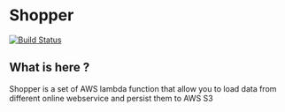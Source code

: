 # Shopper

[![Build Status](https://travis-ci.org/davzucky/shopper.svg?branch=master)](https://travis-ci.org/davzucky/shopper)

## What is here ?

Shopper is a set of AWS lambda function that allow you to load data from different online webservice and persist them to AWS S3



